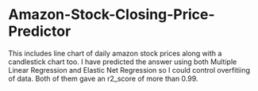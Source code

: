 # Amazon-Stock-Closing-Price-Predictor
This includes line chart of daily amazon stock prices along with a candlestick chart too. 
I have predicted the answer using both Multiple Linear Regression and Elastic Net Regression so I could control overfitiing of data.
Both of them gave an r2_score of more than 0.99.
